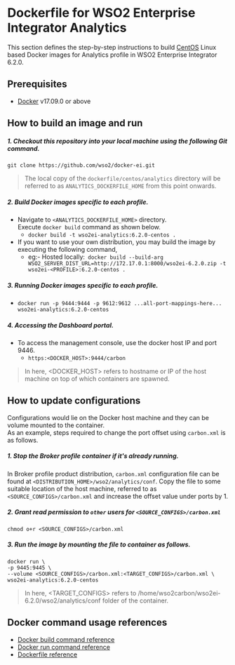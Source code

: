 # Dockerfile for WSO2 Enterprise Integrator Analytics #

This section defines the step-by-step instructions to build [CentOS](https://hub.docker.com/_/centos/) Linux based Docker images for Analytics profile
in WSO2 Enterprise Integrator 6.2.0.

## Prerequisites

* [Docker](https://www.docker.com/get-docker) v17.09.0 or above

## How to build an image and run
##### 1. Checkout this repository into your local machine using the following Git command.

```
git clone https://github.com/wso2/docker-ei.git
```

>The local copy of the `dockerfile/centos/analytics` directory will be referred to as `ANALYTICS_DOCKERFILE_HOME` from this point onwards.

##### 2. Build Docker images specific to each profile.

- Navigate to `<ANALYTICS_DOCKERFILE_HOME>` directory. <br>
  Execute `docker build` command as shown below.
    + `docker build -t wso2ei-analytics:6.2.0-centos .`
- If you want to use your own distribution, you may build the image by executing the following command,
    + eg:- Hosted locally:` docker build --build-arg WSO2_SERVER_DIST_URL=http://172.17.0.1:8000/wso2ei-6.2.0.zip -t wso2ei-<PROFILE>:6.2.0-centos .`

##### 3. Running Docker images specific to each profile.

- `docker run -p 9444:9444 -p 9612:9612 ...all-port-mappings-here... wso2ei-analytics:6.2.0-centos`

##### 4. Accessing the Dashboard portal.

- To access the management console, use the docker host IP and port 9446.
    + `https:<DOCKER_HOST>:9444/carbon`

>In here, <DOCKER_HOST> refers to hostname or IP of the host machine on top of which containers are spawned.

## How to update configurations
Configurations would lie on the Docker host machine and they can be volume mounted to the container. <br>
As an example, steps required to change the port offset using `carbon.xml` is as follows.

##### 1. Stop the Broker profile container if it's already running.
In Broker profile product distribution, `carbon.xml` configuration file can be found at `<DISTRIBUTION_HOME>/wso2/analytics/conf`.
Copy the file to some suitable location of the host machine, referred to as `<SOURCE_CONFIGS>/carbon.xml` and
increase the offset value under ports by 1.

##### 2. Grant read permission to `other` users for `<SOURCE_CONFIGS>/carbon.xml`
```
chmod o+r <SOURCE_CONFIGS>/carbon.xml
```

##### 3. Run the image by mounting the file to container as follows.
```
docker run \
-p 9445:9445 \
--volume <SOURCE_CONFIGS>/carbon.xml:<TARGET_CONFIGS>/carbon.xml \
wso2ei-analytics:6.2.0-centos
```

>In here, <TARGET_CONFIGS> refers to /home/wso2carbon/wso2ei-6.2.0/wso2/analytics/conf folder of the container.


## Docker command usage references

* [Docker build command reference](https://docs.docker.com/engine/reference/commandline/build/)
* [Docker run command reference](https://docs.docker.com/engine/reference/run/)
* [Dockerfile reference](https://docs.docker.com/engine/reference/builder/)